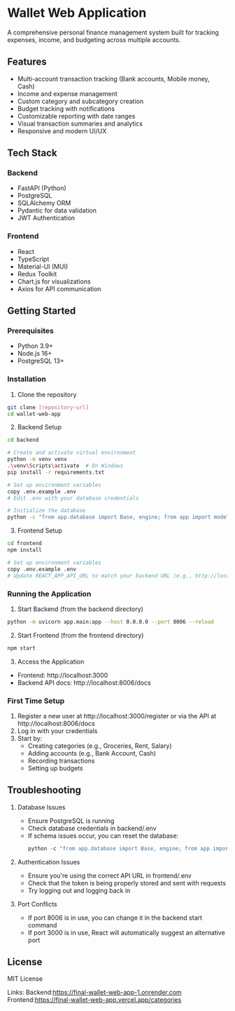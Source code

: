 # Wallet Web Application

A comprehensive personal finance management system built for tracking expenses, income, and budgeting across multiple accounts.

## Features

- Multi-account transaction tracking (Bank accounts, Mobile money, Cash)
- Income and expense management
- Custom category and subcategory creation
- Budget tracking with notifications
- Customizable reporting with date ranges
- Visual transaction summaries and analytics
- Responsive and modern UI/UX

## Tech Stack

### Backend
- FastAPI (Python)
- PostgreSQL
- SQLAlchemy ORM
- Pydantic for data validation
- JWT Authentication

### Frontend
- React
- TypeScript
- Material-UI (MUI)
- Redux Toolkit
- Chart.js for visualizations
- Axios for API communication

## Getting Started

### Prerequisites
- Python 3.9+
- Node.js 16+
- PostgreSQL 13+

### Installation

1. Clone the repository
```bash
git clone [repository-url]
cd wallet-web-app
```

2. Backend Setup
```bash
cd backend

# Create and activate virtual environment
python -m venv venv
.\venv\Scripts\activate  # On Windows
pip install -r requirements.txt

# Set up environment variables
copy .env.example .env
# Edit .env with your database credentials

# Initialize the database
python -c "from app.database import Base, engine; from app import models; Base.metadata.create_all(bind=engine)"
```

3. Frontend Setup
```bash
cd frontend
npm install

# Set up environment variables
copy .env.example .env
# Update REACT_APP_API_URL to match your backend URL (e.g., http://localhost:8006/api)
```

### Running the Application

1. Start Backend (from the backend directory)
```bash
python -m uvicorn app.main:app --host 0.0.0.0 --port 8006 --reload
```

2. Start Frontend (from the frontend directory)
```bash
npm start
```

3. Access the Application
- Frontend: http://localhost:3000
- Backend API docs: http://localhost:8006/docs

### First Time Setup

1. Register a new user at http://localhost:3000/register or via the API at http://localhost:8006/docs
2. Log in with your credentials
3. Start by:
   - Creating categories (e.g., Groceries, Rent, Salary)
   - Adding accounts (e.g., Bank Account, Cash)
   - Recording transactions
   - Setting up budgets

## Troubleshooting

1. Database Issues
   - Ensure PostgreSQL is running
   - Check database credentials in backend/.env
   - If schema issues occur, you can reset the database:
     ```python
     python -c "from app.database import Base, engine; from app import models; Base.metadata.drop_all(bind=engine); Base.metadata.create_all(bind=engine)"
     ```

2. Authentication Issues
   - Ensure you're using the correct API URL in frontend/.env
   - Check that the token is being properly stored and sent with requests
   - Try logging out and logging back in

3. Port Conflicts
   - If port 8006 is in use, you can change it in the backend start command
   - If port 3000 is in use, React will automatically suggest an alternative port

## License

MIT License

Links:
Backend:https://final-wallet-web-app-1.onrender.com
Frontend:https://final-wallet-web-app.vercel.app/categories
